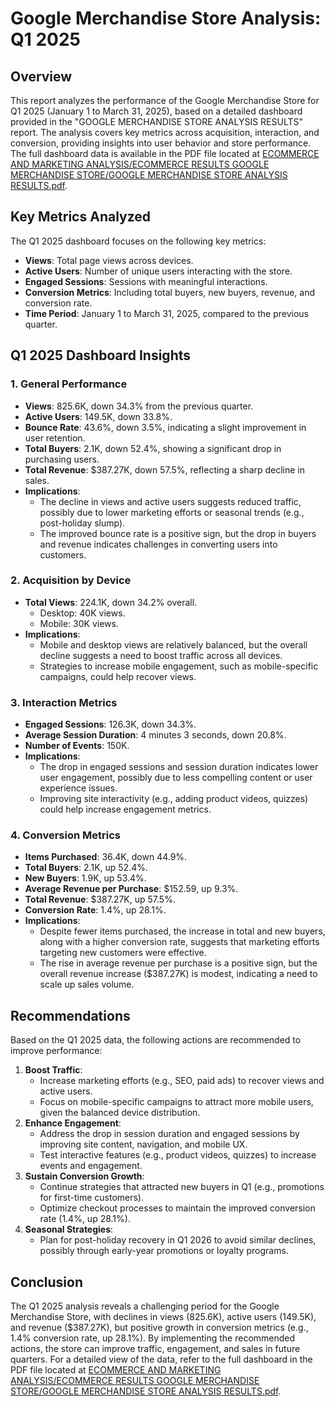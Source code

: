 # Google Merchandise Store Analysis: Q1 2025

## Overview
This report analyzes the performance of the Google Merchandise Store for Q1 2025 (January 1 to March 31, 2025), based on a detailed dashboard provided in the "GOOGLE MERCHANDISE STORE ANALYSIS RESULTS" report. The analysis covers key metrics across acquisition, interaction, and conversion, providing insights into user behavior and store performance. The full dashboard data is available in the PDF file located at [ECOMMERCE AND MARKETING ANALYSIS/ECOMMERCE RESULTS GOOGLE MERCHANDISE STORE/GOOGLE MERCHANDISE STORE ANALYSIS RESULTS.pdf]([ECOMMERCE%20AND%20MARKETING%20ANALYSIS/ECOMMERCE%20RESULTS%20GOOGLE%20MERCHANDISE%20STORE/GOOGLE%20MERCHANDISE%20STORE%20ANALYSIS%20RESULTS.pdf](https://github.com/Diegoandrescad/My-Data-Analytics-Travel/blob/main/ECOMMERCE%20AND%20MARKETING%20ANALYSIS/ECOMMERCE%20RESULTS%20GOOGLE%20MERCHANDISE%20STORE/GOOGLE%20MERCHANDISE%20STORE%20ANALYSIS%20RESULTS.pdf)).

## Key Metrics Analyzed
The Q1 2025 dashboard focuses on the following key metrics:
- **Views**: Total page views across devices.
- **Active Users**: Number of unique users interacting with the store.
- **Engaged Sessions**: Sessions with meaningful interactions.
- **Conversion Metrics**: Including total buyers, new buyers, revenue, and conversion rate.
- **Time Period**: January 1 to March 31, 2025, compared to the previous quarter.

## Q1 2025 Dashboard Insights
### 1. General Performance
- **Views**: 825.6K, down 34.3% from the previous quarter.
- **Active Users**: 149.5K, down 33.8%.
- **Bounce Rate**: 43.6%, down 3.5%, indicating a slight improvement in user retention.
- **Total Buyers**: 2.1K, down 52.4%, showing a significant drop in purchasing users.
- **Total Revenue**: $387.27K, down 57.5%, reflecting a sharp decline in sales.
- **Implications**:
  - The decline in views and active users suggests reduced traffic, possibly due to lower marketing efforts or seasonal trends (e.g., post-holiday slump).
  - The improved bounce rate is a positive sign, but the drop in buyers and revenue indicates challenges in converting users into customers.

### 2. Acquisition by Device
- **Total Views**: 224.1K, down 34.2% overall.
  - Desktop: 40K views.
  - Mobile: 30K views.
- **Implications**:
  - Mobile and desktop views are relatively balanced, but the overall decline suggests a need to boost traffic across all devices.
  - Strategies to increase mobile engagement, such as mobile-specific campaigns, could help recover views.

### 3. Interaction Metrics
- **Engaged Sessions**: 126.3K, down 34.3%.
- **Average Session Duration**: 4 minutes 3 seconds, down 20.8%.
- **Number of Events**: 150K.
- **Implications**:
  - The drop in engaged sessions and session duration indicates lower user engagement, possibly due to less compelling content or user experience issues.
  - Improving site interactivity (e.g., adding product videos, quizzes) could help increase engagement metrics.

### 4. Conversion Metrics
- **Items Purchased**: 36.4K, down 44.9%.
- **Total Buyers**: 2.1K, up 52.4%.
- **New Buyers**: 1.9K, up 53.4%.
- **Average Revenue per Purchase**: $152.59, up 9.3%.
- **Total Revenue**: $387.27K, up 57.5%.
- **Conversion Rate**: 1.4%, up 28.1%.
- **Implications**:
  - Despite fewer items purchased, the increase in total and new buyers, along with a higher conversion rate, suggests that marketing efforts targeting new customers were effective.
  - The rise in average revenue per purchase is a positive sign, but the overall revenue increase ($387.27K) is modest, indicating a need to scale up sales volume.

## Recommendations
Based on the Q1 2025 data, the following actions are recommended to improve performance:
1. **Boost Traffic**:
   - Increase marketing efforts (e.g., SEO, paid ads) to recover views and active users.
   - Focus on mobile-specific campaigns to attract more mobile users, given the balanced device distribution.
2. **Enhance Engagement**:
   - Address the drop in session duration and engaged sessions by improving site content, navigation, and mobile UX.
   - Test interactive features (e.g., product videos, quizzes) to increase events and engagement.
3. **Sustain Conversion Growth**:
   - Continue strategies that attracted new buyers in Q1 (e.g., promotions for first-time customers).
   - Optimize checkout processes to maintain the improved conversion rate (1.4%, up 28.1%).
4. **Seasonal Strategies**:
   - Plan for post-holiday recovery in Q1 2026 to avoid similar declines, possibly through early-year promotions or loyalty programs.

## Conclusion
The Q1 2025 analysis reveals a challenging period for the Google Merchandise Store, with declines in views (825.6K), active users (149.5K), and revenue ($387.27K), but positive growth in conversion metrics (e.g., 1.4% conversion rate, up 28.1%). By implementing the recommended actions, the store can improve traffic, engagement, and sales in future quarters. For a detailed view of the data, refer to the full dashboard in the PDF file located at [ECOMMERCE AND MARKETING ANALYSIS/ECOMMERCE RESULTS GOOGLE MERCHANDISE STORE/GOOGLE MERCHANDISE STORE ANALYSIS RESULTS.pdf](https://github.com/Diegoandrescad/My-Data-Analytics-Travel/blob/main/ECOMMERCE%20AND%20MARKETING%20ANALYSIS/ECOMMERCE%20RESULTS%20GOOGLE%20MERCHANDISE%20STORE/GOOGLE%20MERCHANDISE%20STORE%20ANALYSIS%20RESULTS.pdf).
